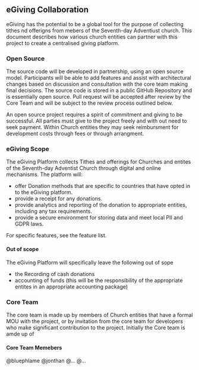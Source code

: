 ## eGiving Collaboration

eGiving has the potential to be a global tool for the purpose of collecting tithes nd offerigns from mebers of the Seventh-day Adventiust church.  This document describes how various church entities can partner with this project to create a centralised giving platform.

### Open Source

The source code will be developed in partnership, using an open source model.  Participants will be able to add features and assist with architectural changes based on discussion and consultation with the core team making final decisions. The source code is stored in a public GitHub Repository and is essentially open source.  Pull request will be accepted after review by the Core Team and will be subject to the review process outlined below.

An open source project requires a spirit of commitment and giving to be successful.  All parties must give to the project freely and with out need to seek payment. Within Church entities they may seek reimbursment for development costs through fees or through arrangment. 

### eGiving Scope
The eGiving Platform collects Tithes and offerings for Churches and entites of the Seventh-day Adventist Church through digital and online mechanisms. 
The platform will:
- offer Donation methods that are specific to countries that have opted in to the eGiving platform.
- provide a receipt for any donations.
- provide analytics and reporting of the donation to appropriate entities, including any tax requirements.
- provide a secure environment for storing data and meet local PII and GDPR laws.

For specific features, see the feature list.

#### Out of scope
The eGiving Platform will specifically leave the following out of sope
- the Recording of cash donations
- accounting of funds (this will be the responsibility of the appropriate entites in an appropriate accounting package)

### Core Team
The core team is made up by members of Church entities that have a formal MOU with the project, or by invitation from the core team for developers who make significant contribution to the project. Initially the Core team is amde up of

#### Core Team Memebers
@bluephlame
@jonthan
@...
@...
